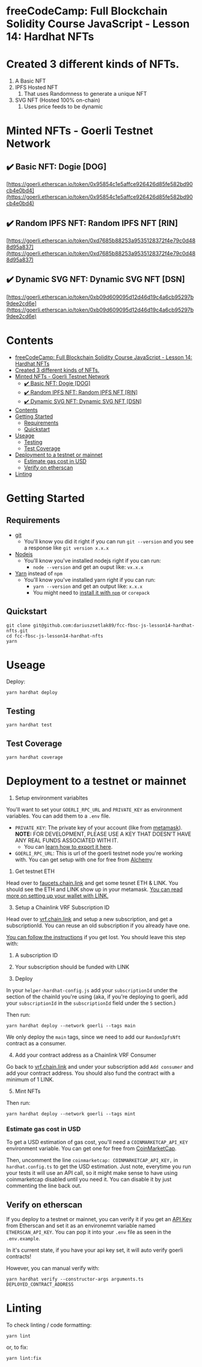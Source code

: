 # freeCodeCamp: Full Blockchain Solidity Course JavaScript - Lesson 14: Hardhat NFTs

# Created 3 different kinds of NFTs.

1. A Basic NFT
2. IPFS Hosted NFT 
   1. That uses Randomness to generate a unique NFT
3. SVG NFT (Hosted 100% on-chain) 
   1. Uses price feeds to be dynamic


# Minted NFTs - Goerli Testnet Network

## ✔️ Basic NFT: Dogie [DOG]

[https://goerli.etherscan.io/token/0x95854c1e5affce926426d85fe582bd90cb4e0bd4](https://goerli.etherscan.io/token/0x95854c1e5affce926426d85fe582bd90cb4e0bd4)


## ✔️ Random IPFS NFT: Random IPFS NFT [RIN]

[https://goerli.etherscan.io/token/0xd7685b88253a9535128372f4e79c0d488d95a837](https://goerli.etherscan.io/token/0xd7685b88253a9535128372f4e79c0d488d95a837)


## ✔️ Dynamic SVG NFT: Dynamic SVG NFT [DSN]

[https://goerli.etherscan.io/token/0xb09d609095d12d46d19c4a6cb95297b9dee2cd6e](https://goerli.etherscan.io/token/0xb09d609095d12d46d19c4a6cb95297b9dee2cd6e)


# Contents

- [freeCodeCamp: Full Blockchain Solidity Course JavaScript - Lesson 14: Hardhat NFTs](#freecodecamp-full-blockchain-solidity-course-javascript---lesson-14-hardhat-nfts)
- [Created 3 different kinds of NFTs.](#created-3-different-kinds-of-nfts)
- [Minted NFTs - Goerli Testnet Network](#minted-nfts---goerli-testnet-network)
  - [✔️ Basic NFT: Dogie [DOG]](#️-basic-nft-dogie-dog)
  - [✔️ Random IPFS NFT: Random IPFS NFT [RIN]](#️-random-ipfs-nft-random-ipfs-nft-rin)
  - [✔️ Dynamic SVG NFT: Dynamic SVG NFT [DSN]](#️-dynamic-svg-nft-dynamic-svg-nft-dsn)
- [Contents](#contents)
- [Getting Started](#getting-started)
  - [Requirements](#requirements)
  - [Quickstart](#quickstart)
- [Useage](#useage)
  - [Testing](#testing)
  - [Test Coverage](#test-coverage)
- [Deployment to a testnet or mainnet](#deployment-to-a-testnet-or-mainnet)
    - [Estimate gas cost in USD](#estimate-gas-cost-in-usd)
  - [Verify on etherscan](#verify-on-etherscan)
- [Linting](#linting)


# Getting Started

## Requirements

- [git](https://git-scm.com/book/en/v2/Getting-Started-Installing-Git)
  - You'll know you did it right if you can run `git --version` and you see a response like `git version x.x.x`
- [Nodejs](https://nodejs.org/en/)
  - You'll know you've installed nodejs right if you can run:
    - `node --version` and get an ouput like: `vx.x.x`
- [Yarn](https://yarnpkg.com/getting-started/install) instead of `npm`
  - You'll know you've installed yarn right if you can run:
    - `yarn --version` and get an output like: `x.x.x`
    - You might need to [install it with `npm`](https://classic.yarnpkg.com/lang/en/docs/install/) or `corepack`

## Quickstart

```
git clone git@github.com:dariuszsetlak89/fcc-fbsc-js-lesson14-hardhat-nfts.git
cd fcc-fbsc-js-lesson14-hardhat-nfts
yarn
```

# Useage

Deploy:

```
yarn hardhat deploy
```

## Testing

```
yarn hardhat test
```

## Test Coverage

```
yarn hardhat coverage
```


# Deployment to a testnet or mainnet

1. Setup environment variabltes

You'll want to set your `GOERLI_RPC_URL` and `PRIVATE_KEY` as environment variables. You can add them to a `.env` file.

- `PRIVATE_KEY`: The private key of your account (like from [metamask](https://metamask.io/)). **NOTE:** FOR DEVELOPMENT, PLEASE USE A KEY THAT DOESN'T HAVE ANY REAL FUNDS ASSOCIATED WITH IT.
  - You can [learn how to export it here](https://metamask.zendesk.com/hc/en-us/articles/360015289632-How-to-Export-an-Account-Private-Key).
- `GOERLI_RPC_URL`: This is url of the goerli testnet node you're working with. You can get setup with one for free from [Alchemy](https://alchemy.com/?a=673c802981)

1. Get testnet ETH

Head over to [faucets.chain.link](https://faucets.chain.link/) and get some tesnet ETH & LINK. You should see the ETH and LINK show up in your metamask. [You can read more on setting up your wallet with LINK.](https://docs.chain.link/docs/deploy-your-first-contract/#install-and-fund-your-metamask-wallet)

3. Setup a Chainlink VRF Subscription ID

Head over to [vrf.chain.link](https://vrf.chain.link/) and setup a new subscription, and get a subscriptionId. You can reuse an old subscription if you already have one. 

[You can follow the instructions](https://docs.chain.link/docs/get-a-random-number/) if you get lost. You should leave this step with:

1. A subscription ID
2. Your subscription should be funded with LINK

3. Deploy

In your `helper-hardhat-config.js` add your `subscriptionId` under the section of the chainId you're using (aka, if you're deploying to goerli, add your `subscriptionId` in the `subscriptionId` field under the `5` section.)

Then run:
```
yarn hardhat deploy --network goerli --tags main
```

We only deploy the `main` tags, since we need to add our `RandomIpfsNft` contract as a consumer. 

4. Add your contract address as a Chainlink VRF Consumer

Go back to [vrf.chain.link](https://vrf.chain.link) and under your subscription add `Add consumer` and add your contract address. You should also fund the contract with a minimum of 1 LINK. 

5. Mint NFTs

Then run:

```
yarn hardhat deploy --network goerli --tags mint
```


### Estimate gas cost in USD

To get a USD estimation of gas cost, you'll need a `COINMARKETCAP_API_KEY` environment variable. You can get one for free from [CoinMarketCap](https://pro.coinmarketcap.com/signup). 

Then, uncomment the line `coinmarketcap: COINMARKETCAP_API_KEY,` in `hardhat.config.ts` to get the USD estimation. Just note, everytime you run your tests it will use an API call, so it might make sense to have using coinmarketcap disabled until you need it. You can disable it by just commenting the line back out. 


## Verify on etherscan

If you deploy to a testnet or mainnet, you can verify it if you get an [API Key](https://etherscan.io/myapikey) from Etherscan and set it as an environemnt variable named `ETHERSCAN_API_KEY`. You can pop it into your `.env` file as seen in the `.env.example`.

In it's current state, if you have your api key set, it will auto verify goerli contracts!

However, you can manual verify with:

```
yarn hardhat verify --constructor-args arguments.ts DEPLOYED_CONTRACT_ADDRESS
```

# Linting

To check linting / code formatting:
```
yarn lint
```
or, to fix: 
```
yarn lint:fix
```